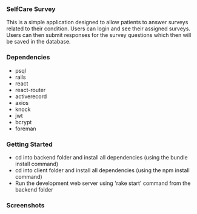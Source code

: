 ### SelfCare Survey


This is a simple application designed to allow patients to answer surveys related to their condition. Users can login and see their assigned surveys.
Users can then submit responses for the survey questions which then will be saved in the database.



### Dependencies

* psql
* rails
* react
* react-router
* activerecord
* axios
* knock
* jwt
* bcrypt
* foreman


### Getting Started

* cd into backend folder and install all dependencies (using the bundle install command) 
* cd into client folder and install all dependencies (using the npm install command) 
* Run the development web server using  'rake start' command from the backend folder


### Screenshots

